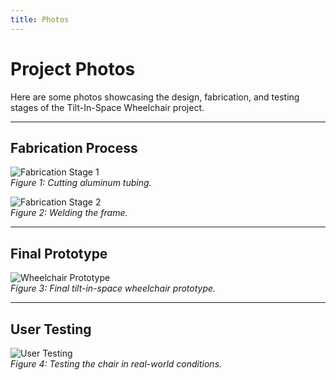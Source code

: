 ```yaml
---
title: Photos
---
```


<link rel="stylesheet" href="assets/style.css">

# Project Photos

Here are some photos showcasing the design, fabrication, and testing stages of the Tilt-In-Space Wheelchair project.

---

## Fabrication Process
![Fabrication Stage 1](assets/fabrication1.jpg)  
*Figure 1: Cutting aluminum tubing.*

![Fabrication Stage 2](assets/fabrication2.jpg)  
*Figure 2: Welding the frame.*

---

## Final Prototype
![Wheelchair Prototype](assets/prototype.jpg)  
*Figure 3: Final tilt-in-space wheelchair prototype.*

---

## User Testing
![User Testing](assets/user_testing.jpg)  
*Figure 4: Testing the chair in real-world conditions.*
